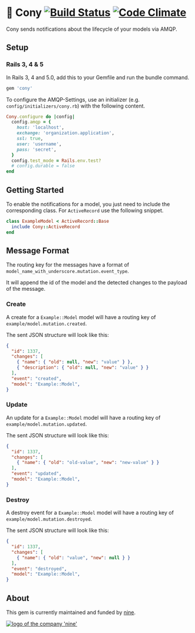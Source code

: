 # :rabbit: Cony [![Build Status](https://travis-ci.org/ninech/cony.svg)](https://travis-ci.org/ninech/cony) [![Code Climate](https://codeclimate.com/github/ninech/cony.png)](https://codeclimate.com/github/ninech/cony)

Cony sends notifications about the lifecycle of your models via AMQP.


## Setup

### Rails 3, 4 & 5

In Rails 3, 4 and 5.0, add this to your Gemfile and run the bundle command.

```ruby
gem 'cony'
```

To configure the AMQP-Settings, use an initializer (e.g.
`config/initializers/cony.rb`) with the following content.

```ruby
Cony.configure do |config|
  config.amqp = {
    host: 'localhost',
    exchange: 'organization.application',
    ssl: true,
    user: 'username',
    pass: 'secret',
  }
  config.test_mode = Rails.env.test?
  # config.durable = false
end
```


## Getting Started

To enable the notifications for a model, you just need to include the
corresponding class. For `ActiveRecord` use the following snippet.

```ruby
class ExampleModel < ActiveRecord::Base
  include Cony::ActiveRecord
end
```

## Message Format

The routing key for the messages have a format of
`model_name_with_underscore.mutation.event_type`.

It will append the id of the model and the detected changes to the payload of the message.

### Create

A create for a `Example::Model` model will have a routing key of
`example/model.mutation.created`.

The sent JSON structure will look like this:

```json
{
  "id": 1337,
  "changes": [
    { "name": { "old": null, "new": "value" } },
    { "description": { "old": null, "new": "value" } }
  ],
  "event": "created",
  "model": "Example::Model",
}
```


### Update

An update for a `Example::Model` model will have a routing key of
`example/model.mutation.updated`.

The sent JSON structure will look like this:

```json
{
  "id": 1337,
  "changes": [
    { "name": { "old": "old-value", "new": "new-value" } }
  ],
  "event": "updated",
  "model": "Example::Model",
}
```


### Destroy

A destroy event for a `Example::Model` model will have a routing key of
`example/model.mutation.destroyed`.

The sent JSON structure will look like this:

```json
{
  "id": 1337,
  "changes": [
    { "name": { "old": "value", "new": null } }
  ],
  "event": "destroyed",
  "model": "Example::Model",
}
```

## About

This gem is currently maintained and funded by [nine](https://nine.ch).

[![logo of the company 'nine'](https://logo.apps.at-nine.ch/Dmqied_eSaoBMQwk3vVgn4UIgDo=/trim/500x0/logo_claim.png)](https://www.nine.ch)
